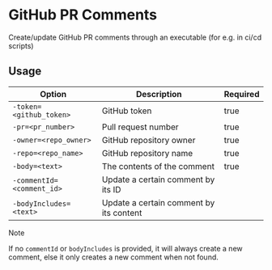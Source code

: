 # GitHub PR Comments

Create/update GitHub PR comments through an executable (for e.g. in ci/cd scripts)

## Usage

|Option|Description|Required|
|-|-|-|
|`-token=<github_token>`|GitHub token|true|
|`-pr=<pr_number>`|Pull request number|true|
|`-owner=<repo_owner>`|GitHub repository owner|true|
|`-repo=<repo_name>`|GitHub repository name|true|
|`-body=<text>`|The contents of the comment|true|
|`-commentId=<comment_id>`|Update a certain comment by its ID||
|`-bodyIncludes=<text>`|Update a certain comment by its content||

> [!NOTE]
> If no `commentId` or `bodyIncludes` is provided, it will always create a new comment, else it only creates a new comment when not found.
